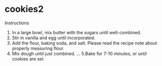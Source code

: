 # cookies2
Instructions
1. In a large bowl, mix butter with the sugars until well-combined.
2. Stir in vanilla and egg until incorporated.
3. Add the flour, baking soda, and salt. Please read the recipe note about properly measuring flour.
4. Mix dough until just combined. ...
5.Bake for 7-10 minutes, or until cookies are set
